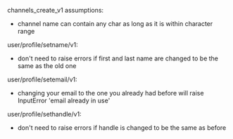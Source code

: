 channels_create_v1 assumptions: 
* channel name can contain any char as long as it is within character range 

user/profile/setname/v1: 
* don't need to raise errors if first and last name are changed to be the same as the old one 

user/profile/setemail/v1: 
* changing your email to the one you already had before will raise InputError 'email already in use' 

user/profile/sethandle/v1: 
* don't need to raise errors if handle is changed to be the same as before 